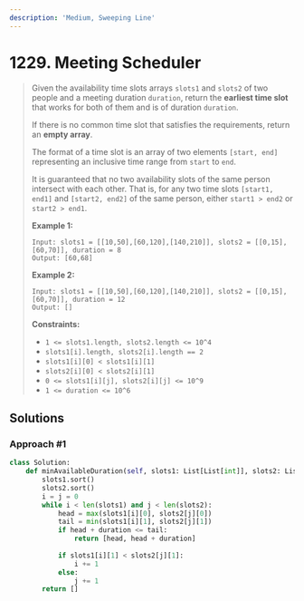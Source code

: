 ```yaml
---
description: 'Medium, Sweeping Line'
---
```


# 1229. Meeting Scheduler

> Given the availability time slots arrays `slots1` and `slots2` of two people and a meeting duration `duration`, return the **earliest time slot** that works for both of them and is of duration `duration`.
>
> If there is no common time slot that satisfies the requirements, return an **empty array**.
>
> The format of a time slot is an array of two elements `[start, end]` representing an inclusive time range from `start` to `end`.  
>
> It is guaranteed that no two availability slots of the same person intersect with each other. That is, for any two time slots `[start1, end1]` and `[start2, end2]` of the same person, either `start1 > end2` or `start2 > end1`.
>
> **Example 1:**
>
> ```text
> Input: slots1 = [[10,50],[60,120],[140,210]], slots2 = [[0,15],[60,70]], duration = 8
> Output: [60,68]
> ```
>
> **Example 2:**
>
> ```text
> Input: slots1 = [[10,50],[60,120],[140,210]], slots2 = [[0,15],[60,70]], duration = 12
> Output: []
> ```
>
> **Constraints:**
>
> * `1 <= slots1.length, slots2.length <= 10^4`
> * `slots1[i].length, slots2[i].length == 2`
> * `slots1[i][0] < slots1[i][1]`
> * `slots2[i][0] < slots2[i][1]`
> * `0 <= slots1[i][j], slots2[i][j] <= 10^9`
> * `1 <= duration <= 10^6`

## Solutions

### Approach \#1

```python
class Solution:
    def minAvailableDuration(self, slots1: List[List[int]], slots2: List[List[int]], duration: int) -> List[int]:
        slots1.sort()
        slots2.sort()
        i = j = 0
        while i < len(slots1) and j < len(slots2):
            head = max(slots1[i][0], slots2[j][0])
            tail = min(slots1[i][1], slots2[j][1])
            if head + duration <= tail:
                return [head, head + duration]
            
            if slots1[i][1] < slots2[j][1]:
                i += 1
            else:
                j += 1
        return []
```

